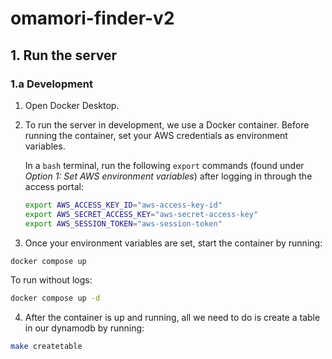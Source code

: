 # omamori-finder-v2

## 1. Run the server

### 1.a Development

1. Open Docker Desktop.

2. To run the server in development, we use a Docker container. Before running the container, set your AWS credentials as environment variables.

   In a `bash` terminal, run the following `export` commands (found under _Option 1: Set AWS environment variables_) after logging in through the access portal:

   ```bash
   export AWS_ACCESS_KEY_ID="aws-access-key-id"
   export AWS_SECRET_ACCESS_KEY="aws-secret-access-key"
   export AWS_SESSION_TOKEN="aws-session-token"
   ```

 3. Once your environment variables are set, start the container by running:
```bash
docker compose up
```
To run without logs:
```bash
docker compose up -d
```
4. After the container is up and running, all we need to do is create a table in our dynamodb by running:
```bash
make createtable
```